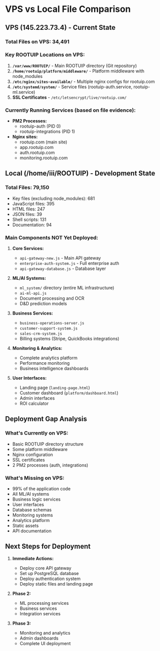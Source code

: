 # VPS vs Local File Comparison

## VPS (145.223.73.4) - Current State

### Total Files on VPS: 34,491

### Key ROOTUIP Locations on VPS:
1. **`/var/www/ROOTUIP/`** - Main ROOTUIP directory (Git repository)
2. **`/home/rootuip/platform/middleware/`** - Platform middleware with node_modules
3. **`/etc/nginx/sites-available/`** - Multiple nginx configs for rootuip.com
4. **`/etc/systemd/system/`** - Service files (rootuip-auth.service, rootuip-ml.service)
5. **SSL Certificates** - `/etc/letsencrypt/live/rootuip.com/`

### Currently Running Services (based on file evidence):
- **PM2 Processes:**
  - rootuip-auth (PID 0)
  - rootuip-integrations (PID 1)
- **Nginx sites:**
  - rootuip.com (main site)
  - app.rootuip.com
  - auth.rootuip.com
  - monitoring.rootuip.com

## Local (/home/iii/ROOTUIP) - Development State

### Total Files: 79,150
- Key files (excluding node_modules): 681
- JavaScript files: 395
- HTML files: 247
- JSON files: 39
- Shell scripts: 131
- Documentation: 94

### Main Components NOT Yet Deployed:

1. **Core Services:**
   - `api-gateway-new.js` - Main API gateway
   - `enterprise-auth-system.js` - Full enterprise auth
   - `api-gateway-database.js` - Database layer

2. **ML/AI Systems:**
   - `ml_system/` directory (entire ML infrastructure)
   - `ai-ml-api.js`
   - Document processing and OCR
   - D&D prediction models

3. **Business Services:**
   - `business-operations-server.js`
   - `customer-support-system.js`
   - `sales-crm-system.js`
   - Billing systems (Stripe, QuickBooks integrations)

4. **Monitoring & Analytics:**
   - Complete analytics platform
   - Performance monitoring
   - Business intelligence dashboards

5. **User Interfaces:**
   - Landing page (`landing-page.html`)
   - Customer dashboard (`platform/dashboard.html`)
   - Admin interfaces
   - ROI calculator

## Deployment Gap Analysis

### What's Currently on VPS:
- Basic ROOTUIP directory structure
- Some platform middleware
- Nginx configuration
- SSL certificates
- 2 PM2 processes (auth, integrations)

### What's Missing on VPS:
- 99% of the application code
- All ML/AI systems
- Business logic services
- User interfaces
- Database schemas
- Monitoring systems
- Analytics platform
- Static assets
- API documentation

## Next Steps for Deployment

1. **Immediate Actions:**
   - Deploy core API gateway
   - Set up PostgreSQL database
   - Deploy authentication system
   - Deploy static files and landing page

2. **Phase 2:**
   - ML processing services
   - Business services
   - Integration services

3. **Phase 3:**
   - Monitoring and analytics
   - Admin dashboards
   - Complete UI deployment